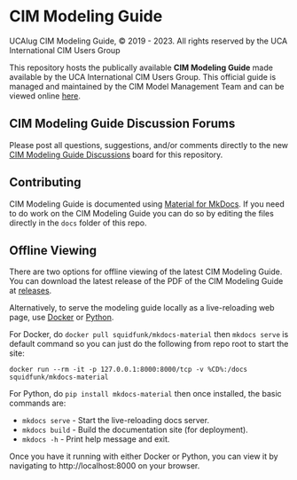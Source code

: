 # CIM Modeling Guide
UCAIug CIM Modeling Guide, © 2019 - 2023. All rights reserved by the UCA International CIM Users Group

This repository hosts the publically available **CIM Modeling Guide** made available by the UCA International CIM Users Group. This official guide is managed and maintained by the CIM Model Management Team and can be viewed online [here](https://cim-mg.ucaiug.io/).

## CIM Modeling Guide Discussion Forums

Please post all questions, suggestions, and/or comments directly to the new [CIM Modeling Guide Discussions](https://github.com/cimug-org/cim-modeling-guide/discussions) board for this repository.

## Contributing
CIM Modeling Guide is documented using [Material for MkDocs](https://squidfunk.github.io/mkdocs-material). If you need to do work on the CIM Modeling Guide you can do so by editing the files directly in the `docs` folder of this repo. 

## Offline Viewing
There are two options for offline viewing of the latest CIM Modeling Guide. You can download the latest release of the PDF of the CIM Modeling Guide at [releases](https://github.com/cimug-org/cim-modeling-guide/releases). 

Alternatively, to serve the modeling guide locally as a live-reloading web page, use [Docker](https://www.docker.com/) or [Python](https://www.python.org/).

For Docker, do `docker pull squidfunk/mkdocs-material` then `mkdocs serve` is default command so you can just do the following from repo root to start the site:

    docker run --rm -it -p 127.0.0.1:8000:8000/tcp -v %CD%:/docs squidfunk/mkdocs-material

For Python, do `pip install mkdocs-material` then once installed, the basic commands are:

* `mkdocs serve` - Start the live-reloading docs server.
* `mkdocs build` - Build the documentation site (for deployment).
* `mkdocs -h` - Print help message and exit.

Once you have it running with either Docker or Python, you can view it by navigating to http://localhost:8000 on your browser.
